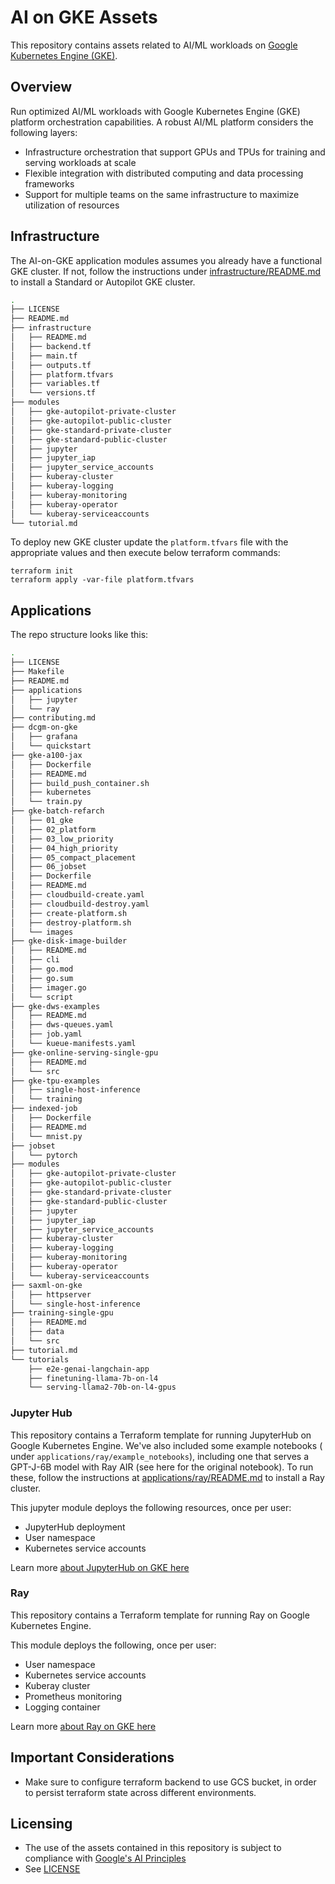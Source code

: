 # AI on GKE Assets

This repository contains assets related to AI/ML workloads on
[Google Kubernetes Engine (GKE)](https://cloud.google.com/kubernetes-engine/docs/integrations/ai-infra).

## Overview

Run optimized AI/ML workloads with Google Kubernetes Engine (GKE) platform orchestration capabilities. A robust AI/ML platform considers the following layers:

- Infrastructure orchestration that support GPUs and TPUs for training and serving workloads at scale
- Flexible integration with distributed computing and data processing frameworks
- Support for multiple teams on the same infrastructure to maximize utilization of resources

## Infrastructure

The AI-on-GKE application modules assumes you already have a functional GKE cluster. If not, follow the instructions under [infrastructure/README.md](./infrastructure/README.md) to install a Standard or Autopilot GKE cluster.

```bash
.
├── LICENSE
├── README.md
├── infrastructure
│   ├── README.md
│   ├── backend.tf
│   ├── main.tf
│   ├── outputs.tf
│   ├── platform.tfvars
│   ├── variables.tf
│   └── versions.tf
├── modules
│   ├── gke-autopilot-private-cluster
│   ├── gke-autopilot-public-cluster
│   ├── gke-standard-private-cluster
│   ├── gke-standard-public-cluster
│   ├── jupyter
│   ├── jupyter_iap
│   ├── jupyter_service_accounts
│   ├── kuberay-cluster
│   ├── kuberay-logging
│   ├── kuberay-monitoring
│   ├── kuberay-operator
│   └── kuberay-serviceaccounts
└── tutorial.md
```

To deploy new GKE cluster update the `platform.tfvars` file with the appropriate values and then execute below terraform commands:
```
terraform init
terraform apply -var-file platform.tfvars
```


## Applications

The repo structure looks like this:

```bash
.
├── LICENSE
├── Makefile
├── README.md
├── applications
│   ├── jupyter
│   └── ray
├── contributing.md
├── dcgm-on-gke
│   ├── grafana
│   └── quickstart
├── gke-a100-jax
│   ├── Dockerfile
│   ├── README.md
│   ├── build_push_container.sh
│   ├── kubernetes
│   └── train.py
├── gke-batch-refarch
│   ├── 01_gke
│   ├── 02_platform
│   ├── 03_low_priority
│   ├── 04_high_priority
│   ├── 05_compact_placement
│   ├── 06_jobset
│   ├── Dockerfile
│   ├── README.md
│   ├── cloudbuild-create.yaml
│   ├── cloudbuild-destroy.yaml
│   ├── create-platform.sh
│   ├── destroy-platform.sh
│   └── images
├── gke-disk-image-builder
│   ├── README.md
│   ├── cli
│   ├── go.mod
│   ├── go.sum
│   ├── imager.go
│   └── script
├── gke-dws-examples
│   ├── README.md
│   ├── dws-queues.yaml
│   ├── job.yaml
│   └── kueue-manifests.yaml
├── gke-online-serving-single-gpu
│   ├── README.md
│   └── src
├── gke-tpu-examples
│   ├── single-host-inference
│   └── training
├── indexed-job
│   ├── Dockerfile
│   ├── README.md
│   └── mnist.py
├── jobset
│   └── pytorch
├── modules
│   ├── gke-autopilot-private-cluster
│   ├── gke-autopilot-public-cluster
│   ├── gke-standard-private-cluster
│   ├── gke-standard-public-cluster
│   ├── jupyter
│   ├── jupyter_iap
│   ├── jupyter_service_accounts
│   ├── kuberay-cluster
│   ├── kuberay-logging
│   ├── kuberay-monitoring
│   ├── kuberay-operator
│   └── kuberay-serviceaccounts
├── saxml-on-gke
│   ├── httpserver
│   └── single-host-inference
├── training-single-gpu
│   ├── README.md
│   ├── data
│   └── src
├── tutorial.md
└── tutorials
    ├── e2e-genai-langchain-app
    ├── finetuning-llama-7b-on-l4
    └── serving-llama2-70b-on-l4-gpus
```


### Jupyter Hub

This repository contains a Terraform template for running JupyterHub on Google Kubernetes Engine. We've also included some example notebooks ( under `applications/ray/example_notebooks`), including one that serves a GPT-J-6B model with Ray AIR (see here for the original notebook). To run these, follow the instructions at [applications/ray/README.md](./applications/ray/README.md) to install a Ray cluster.

This jupyter module deploys the following resources, once per user:
- JupyterHub deployment
- User namespace
- Kubernetes service accounts

Learn more [about JupyterHub on GKE here](./applications/jupyter/README.md)

### Ray

This repository contains a Terraform template for running Ray on Google Kubernetes Engine.

This module deploys the following, once per user:
- User namespace
- Kubernetes service accounts
- Kuberay cluster
- Prometheus monitoring
- Logging container

Learn more [about Ray on GKE here](./applications/ray/README.md)

## Important Considerations
- Make sure to configure terraform backend to use GCS bucket, in order to persist terraform state across different environments.


## Licensing

* The use of the assets contained in this repository is subject to compliance with [Google's AI Principles](https://ai.google/responsibility/principles/)
* See [LICENSE](/LICENSE)
